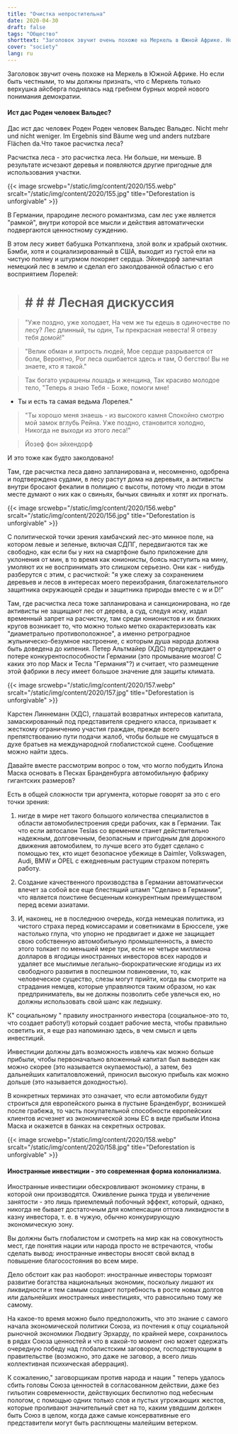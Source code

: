 ```yaml
---
title: "Очистка непростительна"
date: 2020-04-30
draft: false
tags: "Общество"
shorttext: "Заголовок звучит очень похоже на Меркель в Южной Африке. Но если честно, мы должны признать, что с Меркель только вершина айсберга поднялась над гребнями бурных морей нового понимания демократии."
cover: "society"
lang: ru
---
```


Заголовок звучит очень похоже на Меркель в Южной Африке. Но если быть честными, то мы должны признать, что с Меркель только верхушка айсберга поднялась над гребнем бурных морей нового понимания демократии.

#### Ист дас Роден человек Вальдес?

Дас ист дас человек Роден Роден человек Вальдес Вальдес. Nicht mehr und nicht weniger. Im Ergebnis sind Bäume weg und anders nutzbare Flächen da.Что такое расчистка леса?

Расчистка леса - это расчистка леса. Ни больше, ни меньше. В результате исчезают деревья и появляются другие пригодные для использования участки.

{{< image srcwebp="/static/img/content/2020/155.webp" srcalt="/static/img/content/2020/155.jpg" title="Deforestation is unforgivable" >}}

В Германии, прародине лесного романтизма, сам лес уже является "рамкой", внутри которой все мысли и действия автоматически подвергаются ценностному суждению.

В этом лесу живет бабушка Роткаппхена, злой волк и храбрый охотник. Бэмби, хотя и социализированный в США, выходит из густой ели на чистую поляну и штурмом покоряет сердца. Эйхендорф запечатал немецкий лес в землю и сделал его заколдованной областью с его восприятием Лорелей:

> # # # # Лесная дискуссия

> "Уже поздно, уже холодает,
> На чем же ты едешь в одиночестве по лесу?
> Лес длинный, ты один,
> Ты прекрасная невеста! Я отвезу тебя домой!"

> "Велик обман и хитрость людей,
> Мое сердце разрывается от боли,
> Вероятно, Рог леса ошибается здесь и там,
> О бегство! Вы не знаете, кто я такой."

> Так богато украшены лошадь и женщина,
> Так красиво молодое тело,
> "Теперь я знаю Тебя - Боже, помоги мне!
- Ты и есть та самая ведьма Лорелея."

> "Ты хорошо меня знаешь - из высокого камня
> Спокойно смотрю мой замок вглубь Рейна.
> Уже поздно, становится холодно,
> Никогда не выходи из этого леса!"

> Йозеф фон эйхендорф

И это тоже как будто заколдовано!

Там, где расчистка леса давно запланирована и, несомненно, одобрена и подтверждена судами, в лесу растут дома на деревьях, а активисты внутри бросают фекалии в полицию с высоты, потому что люди в этом месте думают о них как о свиньях, бычьих свиньях и хотят их прогнать.

{{< image srcwebp="/static/img/content/2020/156.webp" srcalt="/static/img/content/2020/156.jpg" title="Deforestation is unforgivable" >}}

С политической точки зрения хамбачский лес-это минное поле, на котором левые и зеленые, включая СДПГ, передвигаются так же свободно, как если бы у них на смартфоне было приложение для уклонения от мин, в то время как юнионисты, боясь наступить на мину, умоляют их не воспринимать это слишком серьезно. Они как - нибудь разберутся с этим, с расчисткой: "я уже слежу за сохранением деревьев и лесов в интересах моего переизбрания, благожелательного защитника окружающей среды и защитника природы вместе с w и D!"

Там, где расчистка леса тоже запланирована и санкционирована, но где активисты не защищают лес от дерева, а суд, следуя иску, издал временный запрет на расчистку, там среди юнионистов и их близких кругов возникает то, что можно только метко охарактеризовать как "диаметрально противоположное", а именно ретроградное жульническо-безумное настроение, с которым душа народа должна быть доведена до кипения. Петер Альтмайер (ХДС) предупреждает о потере конкурентоспособности Германии (это промывание мозгов! С каких это пор Маск и Тесла "Германия"?) и считает, что размещение этой фабрики в лесу имеет большое значение для защиты климата.

{{< image srcwebp="/static/img/content/2020/157.webp" srcalt="/static/img/content/2020/157.jpg" title="Deforestation is unforgivable" >}}

Карстен Линнеманн (ХДС), глашатай возвратных интересов капитала, замаскированный под представителя среднего класса, призывает к жесткому ограничению участия граждан, прежде всего препятствованию пути подачи жалоб, чтобы больше не смущаться в духе братьев на международной глобалистской сцене. Сообщение можно найти здесь.

Давайте вместе рассмотрим вопрос о том, что могло побудить Илона Маска основать в Песках Бранденбурга автомобильную фабрику гигантских размеров?

Есть в общей сложности три аргумента, которые говорят за это с его точки зрения:

1. нигде в мире нет такого большого количества специалистов в области автомобилестроения среди рабочих, как в Германии. Так что если автосалон Teslas со временем станет действительно надежным, долговечным, безопасным и пригодным для дорожного движения автомобилем, то лучше всего это будет сделано с помощью тех, кто ищет безопасное убежище в Daimler, Volkswagen, Audi, BMW и OPEL с ежедневным растущим страхом потерять работу.

2. Создание качественного производства в Германии автоматически влечет за собой все еще блестящий штамп "Сделано в Германии", что является поистине бесценным конкурентным преимуществом перед всеми азиатами.

3. И, наконец, не в последнюю очередь, когда немецкая политика, из чистого страха перед комиссарами и советниками в Брюсселе, уже настолько глупа, что упорно не продвигает и даже не защищает свою собственную автомобильную промышленность, а вместо этого толкает по меньшей мере три, если не четыре миллиона долларов в ягодицы иностранных инвесторов всех народов и удаляет все мыслимые легально-бюрократические ягодицы из их свободного развития в поспешном повиновении, то, как человеческое существо, слезы могут прийти, когда вы смотрите на страдания немцев, которые управляются таким образом, но как предприниматель, вы не должны позволить себе увлечься ею, но должны использовать свой шанс как ледышку.

К" социальному " правилу иностранного инвестора (социальное-это то, что создает работу!) который создает рабочие места, чтобы правильно осветить их, я еще раз напоминаю здесь, в чем смысл и цель инвестиций.

Инвестиции должны дать возможность извлечь как можно больше прибыли, чтобы первоначально вложенный капитал был выведен как можно скорее (это называется окупаемостью), а затем, без дальнейших капиталовложений, приносил высокую прибыль как можно дольше (это называется доходностью).

В конкретных терминах это означает, что если автомобили будут строиться для европейского рынка в пустыне Бранденбург, возникшей после грабежа, то часть покупательной способности европейских клиентов исчезнет из экономической зоны ЕС в виде прибыли Илона Маска и окажется в банках на секретных островах.

{{< image srcwebp="/static/img/content/2020/158.webp" srcalt="/static/img/content/2020/158.jpg" title="Deforestation is unforgivable" >}}

#### Иностранные инвестиции - это современная форма колониализма.

Иностранные инвестиции обескровливают экономику страны, в которой они производятся. Оживление рынка труда и увеличение занятости - это лишь приемлемый побочный эффект, который, однако, никогда не бывает достаточным для компенсации оттока ликвидности в казну инвестора, т. е. в чужую, обычно конкурирующую экономическую зону.

Вы должны быть глобалистом и смотреть на мир как на совокупность мест, где понятия нации или народа просто не встречаются, чтобы сделать вывод: иностранные инвесторы вносят свой вклад в повышение благосостояния во всем мире.

Дело обстоит как раз наоборот: иностранные инвесторы тормозят развитие богатства национальных экономик, поскольку лишают их ликвидности и тем самым создают потребность в росте новых долгов или дальнейших иностранных инвестициях, что равносильно тому же самому.

На какое-то время можно было предположить, что это знание с самого начала экономической политики Союза, из почтения к отцу социальной рыночной экономики Людвигу Эрхарду, по крайней мере, сохранилось в рядах Союза ценностей и что в какой-то момент оно может одержать очередную победу над глобалистским заговором, господствующим в правительстве (возможно, это даже не заговор, а всего лишь коллективная психическая аберрация).

К сожалению," заговорщикам против народа и нации " теперь удалось сбить головы Союза ценностей в согласованном действии, даже без гильотин современности, действующих беспилотно под небесным пологом, с помощью одних только слов и пустых угрожающих жестов, которые проливают значительный свет на то, каким увядшим должен быть Союз в целом, когда даже самые консервативные его представители могут быть расплющены малейшим ветерком.
